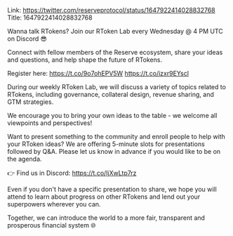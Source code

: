 Link:  https://twitter.com/reserveprotocol/status/1647922414028832768
Title: 1647922414028832768

Wanna talk RTokens? Join our RToken Lab every Wednesday @ 4 PM UTC on Discord 😎

Connect with fellow members of the Reserve ecosystem, share your ideas and questions, and help shape the future of RTokens.

Register here: https://t.co/9o7ohEPV5W https://t.co/izxr9EYscl

During our weekly RToken Lab, we will discuss a variety of topics related to RTokens, including governance, collateral design, revenue sharing, and GTM strategies.

We encourage you to bring your own ideas to the table - we welcome all viewpoints and perspectives!

Want to present something to the community and enroll people to help with your RToken ideas? We are offering 5-minute slots for presentations followed by Q&amp;A. Please let us know in advance if you would like to be on the agenda.

👉 Find us in Discord: https://t.co/IjXwLtp7rz

Even if you don't have a specific presentation to share, we hope you will attend to learn about progress on other RTokens and lend out your superpowers wherever you can.

Together, we can introduce the world to a more fair,
transparent and prosperous financial system 🌐